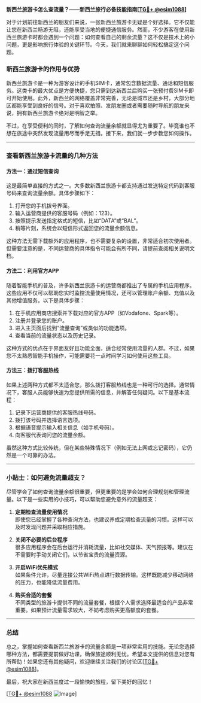 **新西兰旅游卡怎么查流量？——新西兰旅行必备技能指南[[TG💪+ @esim1088](https://t.me/s/esim1088)]**

对于计划前往新西兰的朋友们来说，一张新西兰旅游卡无疑是个好选择。它不仅能让您在新西兰畅游无阻，还能享受当地的便捷通信服务。然而，不少游客在使用新西兰旅游卡时都会遇到一个问题：如何查看自己的剩余流量？这不仅是技术上的小问题，更是影响旅行体验的关键环节。今天，我们就来聊聊如何轻松搞定这个问题。

### 新西兰旅游卡的作用与优势

新西兰旅游卡是一种为游客设计的手机SIM卡，通常包含数据流量、通话和短信服务。这类卡的最大优点是方便快捷，您只需到达新西兰后购买一张预付费SIM卡即可开始使用。此外，新西兰的网络覆盖非常完善，无论是城市还是乡村，大部分地区都能享受到良好的信号。对于喜欢拍照、发朋友圈或者需要随时导航的朋友来说，拥有新西兰旅游卡绝对是明智之举。

不过，在享受便利的同时，了解如何查询流量余额就显得尤为重要了。毕竟谁也不想在旅途中突然发现流量用尽而手足无措。接下来，我们就一步步教您如何操作。

---

### 查看新西兰旅游卡流量的几种方法

#### 方法一：通过短信查询
这是最简单直接的方式之一。大多数新西兰旅游卡都支持通过发送特定代码到客服号码来查询流量余额。具体步骤如下：

1. 打开您的手机拨号界面。
2. 输入运营商提供的客服号码（例如：123）。
3. 按照提示发送指定格式的短信，比如“DATA”或“BAL”。
4. 稍等片刻，系统会以短信形式返回您的流量余额信息。

这种方法无需下载额外的应用程序，也不需要复杂的设置，非常适合初次使用者。但需要注意的是，不同运营商的具体指令可能会有所不同，请提前查阅相关说明文档。

#### 方法二：利用官方APP
随着智能手机的普及，许多新西兰旅游卡的运营商都推出了专属的手机应用程序。这些应用不仅可以帮助您实时监控流量使用情况，还可以管理账户余额、充值以及其他增值服务。以下是具体步骤：

1. 在手机应用商店搜索并下载对应的官方APP（如Vodafone、Spark等）。
2. 注册并登录您的账户。
3. 进入主页面后找到“流量查询”或类似的功能选项。
4. 查看当前的流量状态以及历史记录。

这种方式的优点在于界面友好且功能全面，适合经常使用流量的人群。不过，如果您不太熟悉智能手机操作，可能需要花一点时间学习如何使用这些工具。

#### 方法三：拨打客服热线
如果上述两种方式都不太适合您，那么拨打客服热线也是一种可行的选择。通常情况下，客服人员能够快速为您提供所需的信息，并解答任何疑问。以下是基本流程：

1. 记录下运营商提供的客服热线号码。
2. 拨打该号码并选择语言选项。
3. 根据语音提示输入相关信息（如手机号码）。
4. 向客服代表询问您的流量余额。

虽然这种方式比较传统，但在某些特殊情况下（例如无法上网或忘记密码），它仍然是一个可靠的办法。

---

### 小贴士：如何避免流量超支？

尽管学会了如何查询流量余额很重要，但更重要的是学会如何合理规划和管理流量。以下是一些实用的小技巧，可以帮助您避免意外的流量超支：

1. **定期检查流量使用情况**  
   即使您已经掌握了各种查询方法，也建议养成定期检查流量的习惯。这样可以及时发现问题并采取相应措施。

2. **关闭不必要的后台程序**  
   很多应用程序会在后台运行并消耗流量，比如社交媒体、天气预报等。建议在不需要时手动关闭它们，以节省宝贵的流量资源。

3. **开启WiFi优先模式**  
   如果条件允许，尽量连接公共WiFi热点进行数据传输。这样既能减少移动网络的压力，也能降低流量费用。

4. **购买合适的套餐**  
   不同类型的旅游卡提供不同的流量套餐，根据个人需求选择最适合的产品非常重要。如果预计流量需求较大，不妨考虑购买更高额度的套餐。

---

### 总结

总之，掌握如何查看新西兰旅游卡的流量余额是一项非常实用的技能。无论您选择哪种方法，都需要提前做好功课，确保旅途顺利无忧。希望本文提供的信息对您有所帮助！如果您还有其他疑问，欢迎继续关注我们的讨论区[[TG💪+ @esim1088](https://t.me/s/esim1088)]。

最后，祝大家在新西兰度过一段愉快的旅程，留下美好的回忆！  

[[TG💪+ @esim1088](https://t.me/s/esim1088) ![Image](https://i.postimg.cc/4NQfJmqS/Snipaste-2025-05-13-00-14-12.png)]